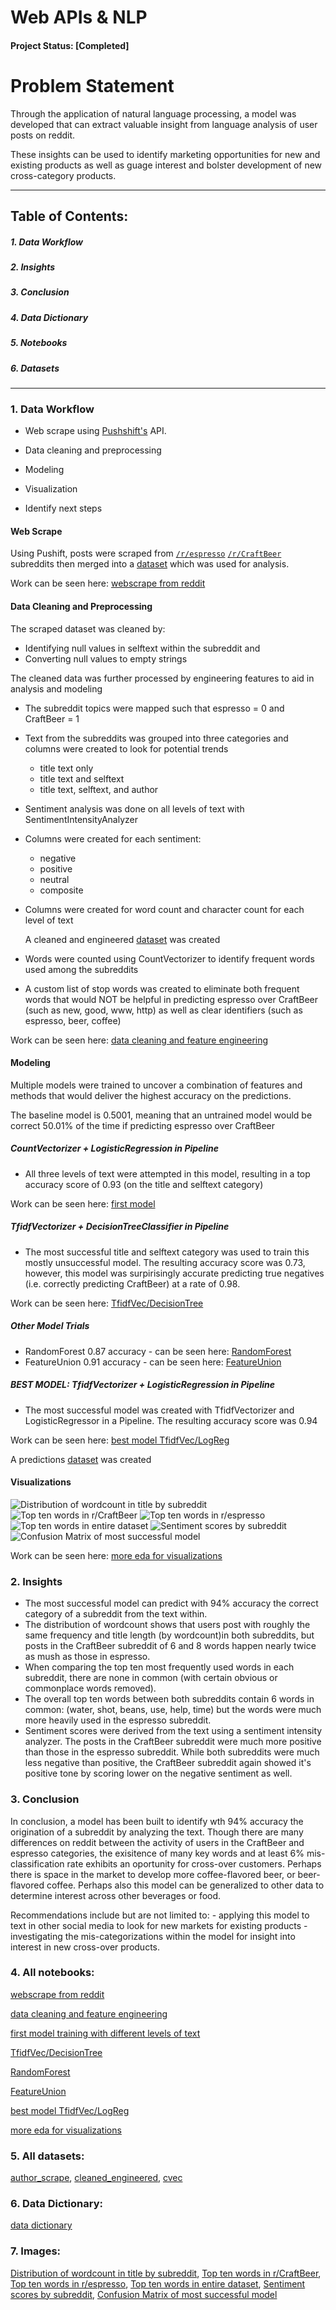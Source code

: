 

# Web APIs & NLP

#### Project Status: [Completed]

# Problem Statement
Through the application of natural language processing, a model was developed that can extract valuable insight from language analysis of user posts on reddit. 

These insights can be used to identify marketing opportunities for new and existing products as well as guage interest and bolster development of new cross-category products.

---
## Table of Contents:

 ##### 1. Data Workflow

 ##### 2. Insights 
 
 ##### 3. Conclusion

 ##### 4. Data Dictionary

 ##### 5. Notebooks

 ##### 6. Datasets

---
### 1. Data Workflow 

 - Web scrape using [Pushshift's](https://github.com/pushshift/api) API.

 - Data cleaning and preprocessing

 - Modeling

 - Visualization

 - Identify next steps

#### Web Scrape
Using Pushift, posts were scraped from  [`/r/espresso`](https://www.reddit.com/r/espresso)
[`/r/CraftBeer`](https://www.reddit.com/r/CraftBeer) subreddits then merged into a [dataset](data/author_scrape.csv) which was used for analysis.

Work can be seen here: [webscrape from reddit](notebooks/01_scrape.ipynb)
#### Data Cleaning and Preprocessing
The scraped dataset was cleaned by:

 - Identifying null values in selftext within the subreddit and 
 - Converting null values to empty strings

The cleaned data was further processed by engineering features to aid in analysis and modeling

 - The subreddit topics were mapped such that espresso = 0 and CraftBeer = 1

 - Text from the subreddits was grouped into three categories and columns were created to look for potential trends
 
      - title text only
      - title text and selftext
      - title text, selftext, and author
 
 - Sentiment analysis was done on all levels of text with SentimentIntensityAnalyzer
 
 - Columns were created for each sentiment:
      - negative
      - positive
      - neutral
      - composite
  
 - Columns were created for word count and character count for each level of text
 
     A cleaned and engineered [dataset](data/cleaned_engineered.csv) was created
 
 - Words were counted using CountVectorizer to identify frequent words used among the subreddits
 - A custom list of stop words was created to eliminate both frequent words that would NOT be helpful in predicting espresso over CraftBeer (such as new, good, www, http) as well as clear identifiers (such as espresso, beer, coffee) 
 
   
Work can be seen here: [data cleaning and feature engineering](notebooks/02_clean_fe_viz.ipynb)

#### Modeling
Multiple models were trained to uncover a combination of features and methods that would deliver the highest accuracy on the predictions. 

The baseline model is 0.5001, meaning that an untrained model would be correct 50.01% of the time if predicting espresso over CraftBeer

 ##### CountVectorizer + LogisticRegression in Pipeline
 - All three levels of text were attempted in this model, resulting in a top accuracy score of 0.93 (on the title and selftext category)
 
Work can be seen here: [first model](notebooks/03_pipe.ipynb)

 ##### TfidfVectorizer + DecisionTreeClassifier in Pipeline
 - The most successful title and selftext category was used to train this mostly unsuccessful model. The resulting accuracy score was 0.73, however, this model was surpirisingly accurate predicting true negatives (i.e. correctly predicting CraftBeer) at a rate of 0.98.
    
    
    
Work can be seen here: [TfidfVec/DecisionTree](notebooks/04_tfidf_dtc.ipynb)

 ##### Other Model Trials
 - RandomForest 0.87 accuracy - can be seen here: [RandomForest](notebooks/05_randomforest.ipynb)
 - FeatureUnion 0.91 accuracy - can be seen here: [FeatureUnion](notebooks/06_feature_union.ipynb)
 
 ##### BEST MODEL: TfidfVectorizer + LogisticRegression in Pipeline
 - The most successful model was created with TfidfVectorizer and LogisticRegressor in a Pipeline. 
The resulting accuracy score was 0.94

Work can be seen here: [best model TfidfVec/LogReg](notebooks/07_best_tfidf_lr.ipynb)

A predictions [dataset](data/best_preds.csv) was created

#### Visualizations
![Distribution of wordcount in title by subreddit](images/dist_title_word_count.png)
![Top ten words in r/CraftBeer](images/top_ten_beer_words.png)
![Top ten words in r/espresso](images/top_ten_espresso_words.png)
![Top ten words in entire dataset](images/top_ten_words.png)
![Sentiment scores by subreddit](images/sentiment.png)
![Confusion Matrix of most successful model](images/confusion_matrix.png)

Work can be seen here: [more eda for visualizations](notebooks/02_clean_fe_viz.ipynb) 

### 2. Insights

 - The most successful model can predict with 94% accuracy the correct category of a subreddit from the text within.
 - The distribution of wordcount shows that users post with roughly the same frequency and title length (by wordcount)in both subreddits, but posts in the CraftBeer subreddit of 6 and 8 words happen nearly twice as mush as those in espresso.
 - When comparing the top ten most frequently used words in each subreddit, there are none in common (with certain obvious or commonplace words removed). 
 - The overall top ten words between both subreddits contain 6 words in common: (water, shot, beans, use, help, time) but the words were much more heavily used in the espresso subreddit. 
 - Sentiment scores were derived from the text using a sentiment intensity analyzer. The posts in the CraftBeer subreddit were much more positive than those in the espresso subreddit. While both subreddits were much less negative than positive, the CraftBeer subreddit again showed it's positive tone by scoring lower on the negative sentiment as well.


### 3. Conclusion
In conclusion, a model has been built to identify wth 94% accuracy the origination of a subreddit by analyzing the text. Though there are many differences on reddit between the activity of users in the CraftBeer and espresso categories, the exisitence of many key words and at least 6% mis-classification rate exhibits an oportunity for cross-over customers. Perhaps there is space in the market to develop more coffee-flavored beer, or beer-flavored coffee. Perhaps also this model can be generalized to other data to determine interest across other beverages or food.


Recommendations include but are not limited to: 
    - applying this model to text in other social media to look for new markets for existing products 
    - investigating the mis-categorizations within the model for insight into interest in new cross-over products.

### 4. All notebooks:
[webscrape from reddit](notebooks/01_scrape.ipynb)

[data cleaning and feature engineering](notebooks/02_clean_fe.ipynb)

[first model training with different levels of text](notebooks/03_pipe.ipynb)

[TfidfVec/DecisionTree](notebooks/04_tfidf_dtc.ipynb)

[RandomForest](notebooks/05_randomforest.ipynb)

[FeatureUnion](notebooks/06_feature_union.ipynb)

[best model TfidfVec/LogReg](notebooks/07_best_tfidf_lr.ipynb)

[more eda for visualizations](notebooks/08_viz.ipynb) 


### 5. All datasets:
[author_scrape](data/author_scrape.csv), [cleaned_engineered](data/cleaned_engineered.csv), [cvec](data/cvec.csv)


### 6. Data Dictionary:
[data dictionary](data_dictionary.md)

### 7. Images:
[Distribution of wordcount in title by subreddit](images/dist_title_word_count.png), [Top ten words in r/CraftBeer](images/top_ten_beer_words.png), [Top ten words in r/espresso](images/top_ten_espresso_words.png), [Top ten words in entire dataset](images/top_ten_words.png), [Sentiment scores by subreddit](images/sentiment.png), [Confusion Matrix of most successful model](images/confusion_matrix.png)

